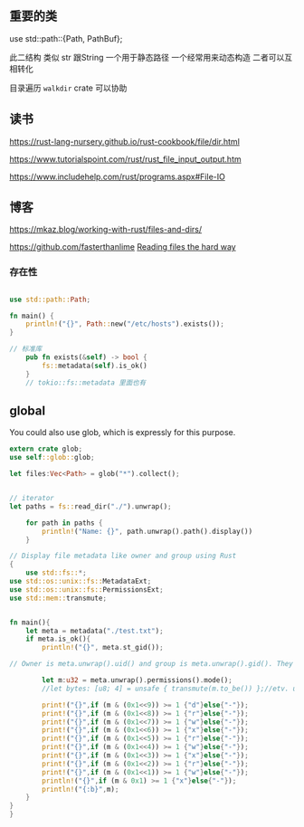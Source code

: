## 重要的类
 
 use std::path::{Path, PathBuf};
 
 此二结构 类似 str 跟String 一个用于静态路径 一个经常用来动态构造 二者可以互相转化
 
 目录遍历 `walkdir` crate 可以协助

## 读书
https://rust-lang-nursery.github.io/rust-cookbook/file/dir.html

https://www.tutorialspoint.com/rust/rust_file_input_output.htm

https://www.includehelp.com/rust/programs.aspx#File-IO

## 博客

https://mkaz.blog/working-with-rust/files-and-dirs/

https://github.com/fasterthanlime 
[Reading files the hard way](https://fasterthanli.me/series/reading-files-the-hard-way)

### 存在性

~~~rust

use std::path::Path;

fn main() {
    println!("{}", Path::new("/etc/hosts").exists());
}

// 标准库
    pub fn exists(&self) -> bool {
        fs::metadata(self).is_ok()
    }
    // tokio::fs::metadata 里面也有

~~~


## global

You could also use glob, which is expressly for this purpose.

```rust
extern crate glob;
use self::glob::glob;

let files:Vec<Path> = glob("*").collect();


// iterator
let paths = fs::read_dir("./").unwrap();

    for path in paths {
        println!("Name: {}", path.unwrap().path().display())
    }

// Display file metadata like owner and group using Rust
{
    use std::fs::*;
use std::os::unix::fs::MetadataExt;
use std::os::unix::fs::PermissionsExt;
use std::mem::transmute;


fn main(){
    let meta = metadata("./test.txt");
    if meta.is_ok(){
        println!("{}", meta.st_gid());

// Owner is meta.unwrap().uid() and group is meta.unwrap().gid(). They are u32 each, which is what Linux uses.

        let m:u32 = meta.unwrap().permissions().mode();
        //let bytes: [u8; 4] = unsafe { transmute(m.to_be()) };//etv. used later

        print!("{}",if (m & (0x1<<9)) >= 1 {"d"}else{"-"});
        print!("{}",if (m & (0x1<<8)) >= 1 {"r"}else{"-"});
        print!("{}",if (m & (0x1<<7)) >= 1 {"w"}else{"-"});
        print!("{}",if (m & (0x1<<6)) >= 1 {"x"}else{"-"});
        print!("{}",if (m & (0x1<<5)) >= 1 {"r"}else{"-"});
        print!("{}",if (m & (0x1<<4)) >= 1 {"w"}else{"-"});
        print!("{}",if (m & (0x1<<3)) >= 1 {"x"}else{"-"});
        print!("{}",if (m & (0x1<<2)) >= 1 {"r"}else{"-"});
        print!("{}",if (m & (0x1<<1)) >= 1 {"w"}else{"-"});
        println!("{}",if (m & 0x1) >= 1 {"x"}else{"-"});
        println!("{:b}",m);
    }
}
}

```
